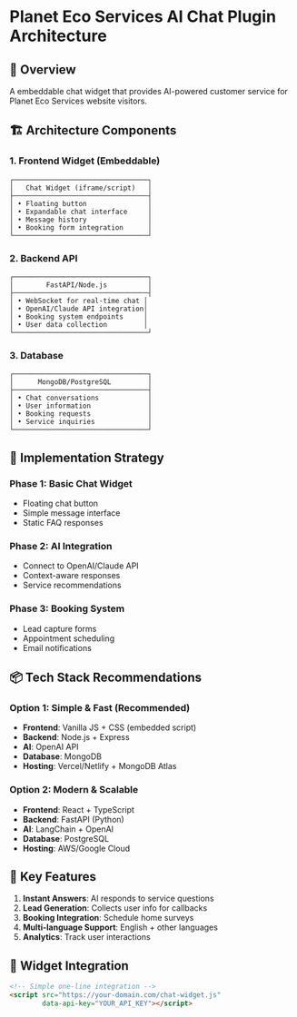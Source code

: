 # Planet Eco Services AI Chat Plugin Architecture

## 🎯 Overview
A embeddable chat widget that provides AI-powered customer service for Planet Eco Services website visitors.

## 🏗️ Architecture Components

### 1. Frontend Widget (Embeddable)
```
┌─────────────────────────────────┐
│   Chat Widget (iframe/script)   │
├─────────────────────────────────┤
│ • Floating button               │
│ • Expandable chat interface     │
│ • Message history               │
│ • Booking form integration      │
└─────────────────────────────────┘
```

### 2. Backend API
```
┌─────────────────────────────────┐
│        FastAPI/Node.js          │
├─────────────────────────────────┤
│ • WebSocket for real-time chat │
│ • OpenAI/Claude API integration│
│ • Booking system endpoints     │
│ • User data collection         │
└─────────────────────────────────┘
```

### 3. Database
```
┌─────────────────────────────────┐
│      MongoDB/PostgreSQL         │
├─────────────────────────────────┤
│ • Chat conversations            │
│ • User information              │
│ • Booking requests              │
│ • Service inquiries             │
└─────────────────────────────────┘
```

## 🚀 Implementation Strategy

### Phase 1: Basic Chat Widget
- Floating chat button
- Simple message interface
- Static FAQ responses

### Phase 2: AI Integration
- Connect to OpenAI/Claude API
- Context-aware responses
- Service recommendations

### Phase 3: Booking System
- Lead capture forms
- Appointment scheduling
- Email notifications

## 📦 Tech Stack Recommendations

### Option 1: Simple & Fast (Recommended)
- **Frontend**: Vanilla JS + CSS (embedded script)
- **Backend**: Node.js + Express
- **AI**: OpenAI API
- **Database**: MongoDB
- **Hosting**: Vercel/Netlify + MongoDB Atlas

### Option 2: Modern & Scalable
- **Frontend**: React + TypeScript
- **Backend**: FastAPI (Python)
- **AI**: LangChain + OpenAI
- **Database**: PostgreSQL
- **Hosting**: AWS/Google Cloud

## 🔑 Key Features
1. **Instant Answers**: AI responds to service questions
2. **Lead Generation**: Collects user info for callbacks
3. **Booking Integration**: Schedule home surveys
4. **Multi-language Support**: English + other languages
5. **Analytics**: Track user interactions

## 🎨 Widget Integration
```html
<!-- Simple one-line integration -->
<script src="https://your-domain.com/chat-widget.js" 
        data-api-key="YOUR_API_KEY"></script>
```